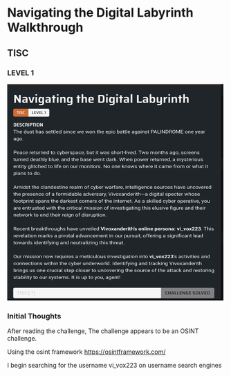 # Navigating the Digital Labyrinth Walkthrough
## TISC

### LEVEL 1
<img src=https://github.com/Solaireis/Comps-Writeups/blob/main/TISC-2024/Level_1/images/Level_1_desc.png width=500px height=500px>

### Initial Thoughts
After reading the challenge,
The challenge appears to be an OSINT challenge.

Using the osint framework
https://osintframework.com/

I begin searching for the username vi_vox223 on username search engines
